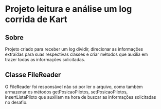# Projeto leitura e análise um log corrida de Kart
## Sobre
Projeto criado para receber um log dividir, direcionar as informações extraídas para suas respectivas classes e criar métodos que auxilia em trazer todas as informações solicitadas.

## Classe FileReader
 O FileReader foi responsável não só por ler o arquivo, como também armazenar os métodos getPosicaoPilotos, setPosicaoPilotos, insertListaPiloto que auxiliam na hora de buscar as informações solicitadas no desafio.
